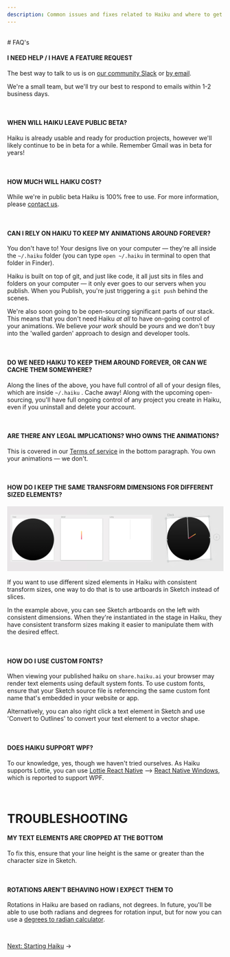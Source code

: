 ```yaml
---
description: Common issues and fixes related to Haiku and where to get help from our community Slack and by email.
---
```


<br>
# FAQ's

#### I NEED HELP / I HAVE A FEATURE REQUEST

The best way to talk to us is on [our community Slack](https://join.slack.com/t/haiku-community/shared_invite/enQtMjU0NzExMzQzMjIxLTA3NjgzZDYzYmNjYzcxNmUwY2NhMTE0YTE2OGVjZGE0MDhmNGIxOWUzOTk5OTI5MmQ0ZjA5MDAwNGY1Yjk1OTg) or [by email](mailto:contact@haiku.ai).

We're a small team, but we'll try our best to respond to emails within 1-2 business days.

<br>

#### WHEN WILL HAIKU LEAVE PUBLIC BETA?

Haiku is already usable and ready for production projects, however we'll likely continue to be in beta for a while. Remember Gmail was in beta for years!

<br>

#### HOW MUCH WILL HAIKU COST?

While we're in public beta Haiku is 100% free to use. For more information, please [contact us](mailto:contact@haiku.ai).

<br>

#### CAN I RELY ON HAIKU TO KEEP MY ANIMATIONS AROUND FOREVER?

You don't have to! Your designs live on your computer — they're all inside the `~/.haiku` folder (you can type `open ~/.haiku` in terminal to open that folder in Finder).

Haiku is built on top of git, and just like code, it all just sits in files and folders on your computer — it only ever goes to our servers when you publish. When you Publish, you're just triggering a `git push` behind the scenes.

We're also soon going to be open-sourcing significant parts of our stack. This means that you don't need Haiku *at all* to have on-going control of your animations. We believe *your work* should be *yours* and we don't buy into the 'walled garden' approach to design and developer tools.

<br>

#### DO WE NEED HAIKU TO KEEP THEM AROUND FOREVER, OR CAN WE CACHE THEM SOMEWHERE?

Along the lines of the above, you have full control of all of your design files, which are inside `~/.haiku` . Cache away! Along with the upcoming open-sourcing, you'll have full ongoing control of any project you create in Haiku, even if you uninstall and delete your account.

<br>

#### ARE THERE ANY LEGAL IMPLICATIONS? WHO OWNS THE ANIMATIONS?

This is covered in our [Terms of service](https://www.haiku.ai/terms-of-service.html) in the bottom paragraph. You own your animations — we don't.

<br>

#### HOW DO I KEEP THE SAME TRANSFORM DIMENSIONS FOR DIFFERENT SIZED ELEMENTS?

![](/assets/faqs/artboard-transform-rotation.gif)

If you want to use different sized elements in Haiku with consistent transform sizes, one way to do that is to use artboards in Sketch instead of slices.

In the example above, you can see Sketch artboards on the left with consistent dimensions. When they're instantiated in the stage in Haiku, they have consistent transform sizes making it easier to manipulate them with the desired effect.

<br>

#### HOW DO I USE CUSTOM FONTS?

When viewing your published haiku on `share.haiku.ai` your browser may render text elements using default system fonts. To use custom fonts, ensure that your Sketch source file is referencing the same custom font name that's embedded in your website or app.

Alternatively, you can also right click a text element in Sketch and use 'Convert to Outlines' to convert your text element to a vector shape.

<br>

#### DOES HAIKU SUPPORT WPF?
To our knowledge, yes, though we haven't tried ourselves. As Haiku supports Lottie, you can use [Lottie React Native](https://github.com/airbnb/lottie-react-native) —> [React Native Windows](https://github.com/Microsoft/react-native-windows), which is reported to support WPF.

<br>


# TROUBLESHOOTING


#### MY TEXT ELEMENTS ARE CROPPED AT THE BOTTOM

To fix this, ensure that your line height is the same or greater than the character size in Sketch.

<br>

#### ROTATIONS AREN'T BEHAVING HOW I EXPECT THEM TO

Rotations in Haiku are based on radians, not degrees. In future, you'll be able to use both radians and degrees for rotation input, but for now you can use a [degrees to radian calculator](https://www.calcunation.com/calculator/degrees-to-radians.php).

<br>


[Next: Starting Haiku](using-haiku/starting-haiku.md) &rarr;
